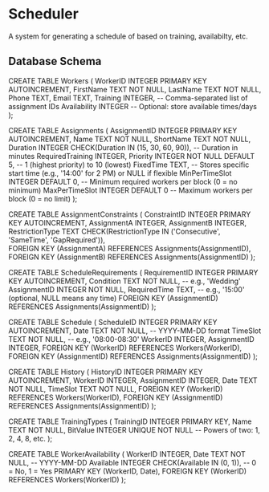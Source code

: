# Scheduler
A system for generating a schedule of based on training, availabilty, etc.  


## Database Schema
CREATE TABLE Workers (
    WorkerID INTEGER PRIMARY KEY AUTOINCREMENT,
    FirstName TEXT NOT NULL,
    LastName TEXT NOT NULL,
	Phone TEXT,
	Email TEXT,
    Training INTEGER,  -- Comma-separated list of assignment IDs
    Availability INTEGER  -- Optional: store available times/days
);

CREATE TABLE Assignments (
    AssignmentID INTEGER PRIMARY KEY AUTOINCREMENT,
    Name TEXT NOT NULL,
    ShortName TEXT NOT NULL,
    Duration INTEGER CHECK(Duration IN (15, 30, 60, 90)),  -- Duration in minutes
    RequiredTraining INTEGER,
    Priority INTEGER NOT NULL DEFAULT 5,  -- 1 (highest priority) to 10 (lowest)
    FixedTime TEXT,  -- Stores specific start time (e.g., '14:00' for 2 PM) or NULL if flexible
    MinPerTimeSlot INTEGER DEFAULT 0,  -- Minimum required workers per block (0 = no minimum)
    MaxPerTimeSlot INTEGER DEFAULT 0  -- Maximum workers per block (0 = no limit)
);

CREATE TABLE AssignmentConstraints (
    ConstraintID INTEGER PRIMARY KEY AUTOINCREMENT,
    AssignmentA INTEGER,
    AssignmentB INTEGER,
    RestrictionType TEXT CHECK(RestrictionType IN ('Consecutive', 'SameTime', 'GapRequired')),  
    FOREIGN KEY (AssignmentA) REFERENCES Assignments(AssignmentID),
    FOREIGN KEY (AssignmentB) REFERENCES Assignments(AssignmentID)
);

CREATE TABLE ScheduleRequirements (
    RequirementID INTEGER PRIMARY KEY AUTOINCREMENT,
    Condition TEXT NOT NULL,  -- e.g., 'Wedding'
    AssignmentID INTEGER NOT NULL,
    RequiredTime TEXT,  -- e.g., '15:00' (optional, NULL means any time)
    FOREIGN KEY (AssignmentID) REFERENCES Assignments(AssignmentID)
);

CREATE TABLE Schedule (
    ScheduleID INTEGER PRIMARY KEY AUTOINCREMENT,
    Date TEXT NOT NULL,  -- YYYY-MM-DD format
    TimeSlot TEXT NOT NULL,  -- e.g., '08:00-08:30'
    WorkerID INTEGER,
    AssignmentID INTEGER,
    FOREIGN KEY (WorkerID) REFERENCES Workers(WorkerID),
    FOREIGN KEY (AssignmentID) REFERENCES Assignments(AssignmentID)
);

CREATE TABLE History (
    HistoryID INTEGER PRIMARY KEY AUTOINCREMENT,
    WorkerID INTEGER,
    AssignmentID INTEGER,
    Date TEXT NOT NULL,
    TimeSlot TEXT NOT NULL,
    FOREIGN KEY (WorkerID) REFERENCES Workers(WorkerID),
    FOREIGN KEY (AssignmentID) REFERENCES Assignments(AssignmentID)
);

CREATE TABLE TrainingTypes (
    TrainingID INTEGER PRIMARY KEY,
    Name TEXT NOT NULL,
    BitValue INTEGER UNIQUE NOT NULL  -- Powers of two: 1, 2, 4, 8, etc.
);

CREATE TABLE WorkerAvailability (
    WorkerID INTEGER,
    Date TEXT NOT NULL,  -- YYYY-MM-DD
    Available INTEGER CHECK(Available IN (0, 1)),  -- 0 = No, 1 = Yes
    PRIMARY KEY (WorkerID, Date),
    FOREIGN KEY (WorkerID) REFERENCES Workers(WorkerID)
);


